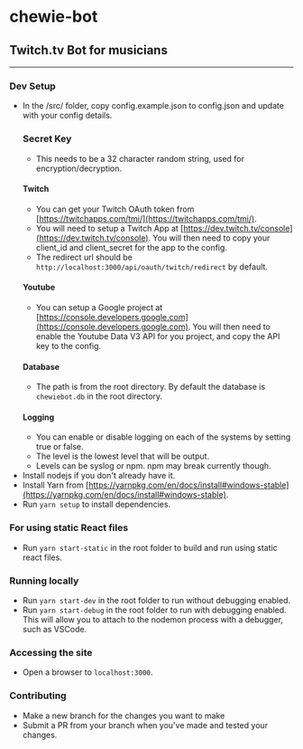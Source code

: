 # chewie-bot

## Twitch.tv Bot for musicians

---

### Dev Setup

- In the /src/ folder, copy config.example.json to config.json and update with your config details.
  ### Secret Key
  - This needs to be a 32 character random string, used for encryption/decryption.
  #### Twitch
  - You can get your Twitch OAuth token from [https://twitchapps.com/tmi/](https://twitchapps.com/tmi/).
  - You will need to setup a Twitch App at [https://dev.twitch.tv/console](https://dev.twitch.tv/console). You will then need to copy your client_id and client_secret for the app to the config.
  - The redirect url should be `http://localhost:3000/api/oauth/twitch/redirect` by default.
  #### Youtube
  - You can setup a Google project at [https://console.developers.google.com](https://console.developers.google.com). You will then need to enable the Youtube Data V3 API for you project, and copy the API key to the config.
  #### Database
  - The path is from the root directory. By default the database is `chewiebot.db` in the root directory.
  #### Logging
  - You can enable or disable logging on each of the systems by setting true or false.
  - The level is the lowest level that will be output.
  - Levels can be syslog or npm. npm may break currently though.
- Install nodejs if you don't already have it.
- Install Yarn from [https://yarnpkg.com/en/docs/install#windows-stable](https://yarnpkg.com/en/docs/install#windows-stable).
- Run `yarn setup` to install dependencies.

### For using static React files

- Run `yarn start-static` in the root folder to build and run using static react files.

### Running locally

- Run `yarn start-dev` in the root folder to run without debugging enabled.
- Run `yarn start-debug` in the root folder to run with debugging enabled. This will allow you to attach to the nodemon process with a debugger, such as VSCode.

### Accessing the site

- Open a browser to `localhost:3000`.

### Contributing

- Make a new branch for the changes you want to make
- Submit a PR from your branch when you've made and tested your changes.

